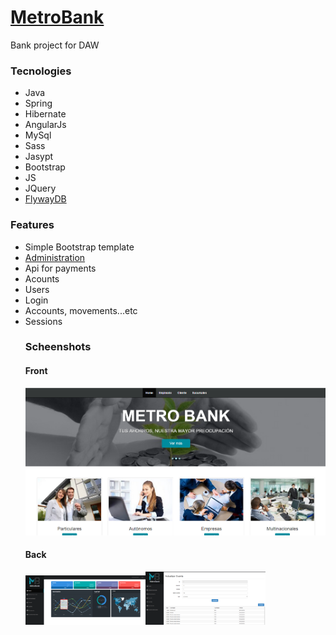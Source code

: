 <h1><a href="http://banco-slem.rhcloud.com/">MetroBank</a></h1>
<p>Bank project for DAW</p>
<h3>Tecnologies</h3>
<ul>
  <li>Java</li>
  <li>Spring</li>
  <li>Hibernate</li>
  <li>AngularJs</li>
  <li>MySql</li>
  <li>Sass</li>
  <li>Jasypt</li>
  <li>Bootstrap</li>
  <li>JS</li>
  <li>JQuery</li>
  <li><a href="http://flywaydb.org/">FlywayDB</a></li>
</ul>

<h3>Features</h3>
<ul>
  <li>Simple Bootstrap template</li>
  <li><a href="http://banco-slem.rhcloud.com/empleado/">Administration</a></li>
  <li>Api for payments</li>
  <li>Acounts</li>
  <li>Users</li>
  <li>Login</li>
  <li>Accounts, movements...etc</li>
  <li>Sessions</li
</ul>

<h3>Scheenshots</h3>
<h4>Front</h4>
<img src="screenshots/bank.PNG" alt="front screenshot" >
<h4>Back</h4>
<img src="screenshots/bank2.PNG" alt="back screenshot" width="40%"><img src="screenshots/bank3.PNG" alt="back screenshot" width="40%">
